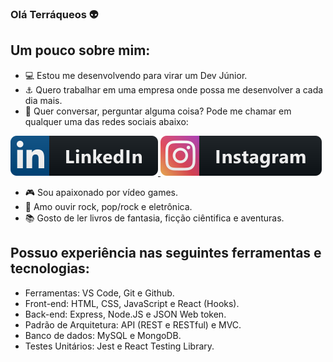 ### Olá Terráqueos :alien:

## Um pouco sobre mim:
* :computer: Estou me desenvolvendo para virar um Dev Júnior.
* :anchor: Quero trabalhar em uma empresa onde possa me desenvolver a cada dia mais.
* :speech_balloon: Quer conversar, perguntar alguma coisa? Pode me chamar em qualquer uma das redes sociais abaixo:

<a href="https://www.linkedin.com/in/victorsaraivadev/">
  <img src="https://github.com/MikeCodesDotNET/ColoredBadges/blob/master/svg/social/linkedin.svg" alt="Linkedin-logo" style="vertical-align:center margin:6px 4px">
</a>

<a href="https://www.instagram.com/itsmevitu/">
  <img src="https://github.com/MikeCodesDotNET/ColoredBadges/blob/master/svg/social/instagram.svg" alt="Instagram-logo" style="vertical-align:center margin:6px 4px">
</a>  

* :video_game: Sou apaixonado por vídeo games.
* :musical_note: Amo ouvir rock, pop/rock e eletrônica.
* :books: Gosto de ler livros de fantasia, ficção ciêntifica e aventuras.

## Possuo experiência nas seguintes ferramentas e tecnologias:
* Ferramentas: VS Code, Git e Github.
* Front-end: HTML, CSS, JavaScript e React (Hooks).
* Back-end: Express, Node.JS e JSON Web token.
* Padrão de Arquitetura: API (REST e RESTful) e MVC.
* Banco de dados: MySQL e MongoDB.
* Testes Unitários: Jest e React Testing Library.
